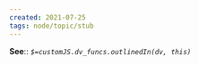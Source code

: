 ```yaml
---
created: 2021-07-25
tags: node/topic/stub
---
```


**See**:: 
*`$=customJS.dv_funcs.outlinedIn(dv, this)`*


